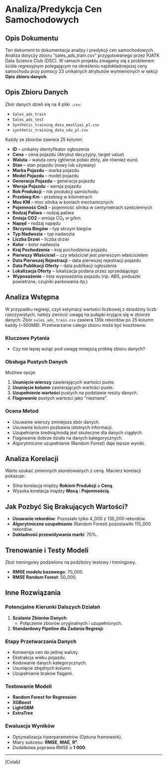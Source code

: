 # Analiza/Predykcja Cen Samochodowych

## Opis Dokumentu

Ten dokument to dokumentacja analizy i predykcji cen samochodowych. Analiza dotyczy zbioru “sales_ads_train.csv” przygotowanego przez PJATK Data Science Club (DSC). W ramach projektu zmagamy się z problemem ściśle regresyjnym polegającym na określeniu najdokładniejszej ceny samochodu przy pomocy 23 unikalnych atrybutów wymienionych w sekcji **Opis zbioru danych**.

## Opis Zbioru Danych

Zbór danych dzieli się na 4 pliki `.csv`:

- `Sales_ads_train`
- `Sales_ads_test`
- `Synthetic_training_data_mostlyai_pl.csv`
- `synthetic_training_data_sdv_pl.csv`

Każdy ze zbiorów zawiera 25 kolumn:

- **ID** – unikalny identyfikator ogłoszenia
- **Cena** – cena pojazdu (Atrybut decyzyjny, target value)
- **Waluta** – waluta ceny (głównie polski złoty, ale również euro)
- **Stan** – stan pojazdu (nowy lub używany)
- **Marka Pojazdu** – marka pojazdu
- **Model Pojazdu** – model pojazdu
- **Generacja Pojazdu** – generacja pojazdu
- **Wersja Pojazdu** – wersja pojazdu
- **Rok Produkcji** – rok produkcji samochodu
- **Przebieg Km** – przebieg w kilometrach
- **Moc KM** – moc silnika w koniach mechanicznych
- **Pojemność Cm3** – pojemność silnika w centymetrach sześciennych
- **Rodzaj Paliwa** – rodzaj paliwa
- **Emisja CO2** – emisja CO₂ w g/km
- **Napęd** – rodzaj napędu
- **Skrzynia Biegów** – typ skrzyni biegów
- **Typ Nadwozia** – typ nadwozia
- **Liczba Drzwi** – liczba drzwi
- **Kolor** – kolor nadwozia
- **Kraj Pochodzenia** – kraj pochodzenia pojazdu
- **Pierwszy Właściciel** – czy właściciel jest pierwszym właścicielem
- **Data Pierwszej Rejestracji** – data pierwszej rejestracji pojazdu
- **Data Publikacji Oferty** – data publikacji ogłoszenia
- **Lokalizacja Oferty** – lokalizacja podana przez sprzedającego
- **Wyposażenie** – lista wyposażenia pojazdu (np. ABS, poduszki powietrzne, czujniki parkowania itp.)

## Analiza Wstępna

W przypadku regresji, czyli estymacji wartości liczbowej z dziedziny liczb rzeczywistych, należy zwrócić uwagę na pułapki kryjące się w zbiorze danych. Zbór `sales_ads_train.csv` zawiera 135k rekordów po 25 kolumn każdy (~500MB). Przetwarzanie całego zbioru może być kosztowne.

### Kluczowe Pytania

- Czy nie lepiej wziąć pod uwagę mniejszą próbkę zbioru danych?

### Obsługa Pustych Danych

Możliwe opcje:

1. **Usunięcie wierszy** zawierających wartości puste.
2. **Usunięcie kolumn** zawierających wartości puste.
3. **Uzupełnienie wartości** pustych na podstawie reszty danych.
4. **Flagowanie** pustych wartości jako "nieznane".

### Ocena Metod

- Usuwanie wierszy zmniejsza zbór danych.
- Usuwanie kolumn pozbawia istotnych informacji.
- Uzupełnianie średnią/modą jest skuteczne dla danych ciągłych.
- Flagowanie dobrze działa na danych kategorycznych.
- Algorytmiczne uzupełnianie (Random Forest) daje lepsze wyniki.

## Analiza Korelacji

Warto szukać zmiennych skorelowanych z ceną. Macierz korelacji pokazuje:

- Silna korelacja między **Rokiem Produkcji** a **Ceną**.
- Wysoka korelacja między **Mocą** i **Pojemnością**.

## Jak Pozbyć Się Brakujących Wartości?

- **Usuwanie rekordów**: Pozostało tylko 4_000 z 135_000 rekordów.
- **Algorytmiczne uzupełnianie** (Random Forest) pozostawiło 115_000 rekordów.
- **Dokładność przewidywania marki**: 70%.

## Trenowanie i Testy Modeli

Zbór treningowy podzielono na podzbiory testowy i treningowy.

- **RMSE modelu bazowego**: 70_000.
- **RMSE Random Forest**: 50_000.

## Inne Rozwiązania

### Potencjalne Kierunki Dalszych Działań

1. **Scalanie Zbiorów Danych**: 
   - Połączenie zbiorów oryginalnych i uzupełnionych.
2. **Standardowy Pipeline dla Zadania Regresji**:

### Etapy Przetwarzania Danych

- Konwersja cen do jednej waluty.
- Ekstrakcja wieku pojazdu.
- Kodowanie danych kategorycznych.
- Usunięcie zbędnych kolumn.
- Uzupełnianie braków flagami.

### Testowanie Modeli

- **Random Forest for Regression**
- **XGBoost**
- **LightGBM**
- **ExtraTree**

### Ewaluacja Wyników

- Optymalizacja hiperparametrów (Optuna framework).
- Miary sukcesu: **RMSE**, **MAE**, **R²**.
- Dodatkowa poprawa RMSE o **1 000**.

---

[Colab]
